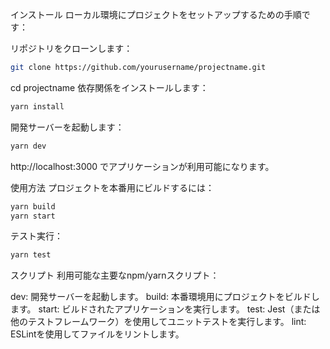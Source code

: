 インストール
ローカル環境にプロジェクトをセットアップするための手順です：

リポジトリをクローンします：

```bash
git clone https://github.com/yourusername/projectname.git
```
cd projectname
依存関係をインストールします：

```bash
yarn install
```
開発サーバーを起動します：

```bash
yarn dev
```
http://localhost:3000 でアプリケーションが利用可能になります。

使用方法
プロジェクトを本番用にビルドするには：

```bash
yarn build
yarn start
```
テスト実行：

```bash
yarn test
```
スクリプト
利用可能な主要なnpm/yarnスクリプト：

dev: 開発サーバーを起動します。
build: 本番環境用にプロジェクトをビルドします。
start: ビルドされたアプリケーションを実行します。
test: Jest（または他のテストフレームワーク）を使用してユニットテストを実行します。
lint: ESLintを使用してファイルをリントします。
